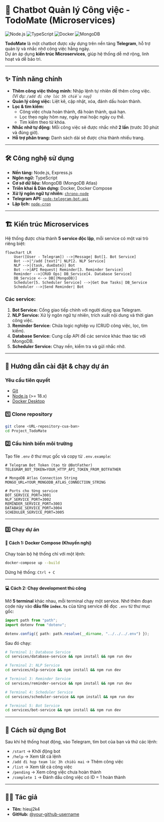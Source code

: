 # 🤖 Chatbot Quản lý Công việc - TodoMate (Microservices)

![Node.js](https://img.shields.io/badge/Node.js-18.x-339933?style=for-the-badge&logo=node.js)
![TypeScript](https://img.shields.io/badge/TypeScript-5.x-3178C6?style=for-the-badge&logo=typescript)
![Docker](https://img.shields.io/badge/Docker-20.x-2496ED?style=for-the-badge&logo=docker)
![MongoDB](https://img.shields.io/badge/MongoDB-4479A1?style=for-the-badge&logo=mongodb)

**TodoMate** là một chatbot được xây dựng trên nền tảng **Telegram**, hỗ trợ quản lý và nhắc nhở công việc hằng ngày.  
Dự án áp dụng **kiến trúc Microservices**, giúp hệ thống dễ mở rộng, linh hoạt và dễ bảo trì.

---

## ✨ Tính năng chính

- **Thêm công việc thông minh:** Nhập lệnh tự nhiên để thêm công việc.  
  _(Ví dụ: `/add đi chợ lúc 5h chiều nay`)_
- **Quản lý công việc:** Liệt kê, cập nhật, xóa, đánh dấu hoàn thành.
- **Lọc & tìm kiếm:**  
  - Công việc chưa hoàn thành, đã hoàn thành, quá hạn.  
  - Lọc theo ngày hôm nay, ngày mai hoặc ngày cụ thể.  
  - Tìm kiếm theo từ khóa.
- **Nhắc nhở tự động:** Mỗi công việc sẽ được nhắc nhở **2 lần** (trước 30 phút và đúng giờ).
- **Hỗ trợ phân trang:** Danh sách dài sẽ được chia thành nhiều trang.

---

## 🛠️ Công nghệ sử dụng

- **Nền tảng:** Node.js, Express.js  
- **Ngôn ngữ:** TypeScript  
- **Cơ sở dữ liệu:** MongoDB (MongoDB Atlas)  
- **Triển khai & Dàn dựng:** Docker, Docker Compose  
- **Xử lý ngôn ngữ tự nhiên:** [`chrono-node`](https://github.com/wanasit/chrono)  
- **Telegram API:** [`node-telegram-bot-api`](https://github.com/yagop/node-telegram-bot-api)  
- **Lập lịch:** [`node-cron`](https://github.com/node-cron/node-cron)  

---

## 🏗️ Kiến trúc Microservices

Hệ thống được chia thành **5 service độc lập**, mỗi service có một vai trò riêng biệt:

```mermaid
flowchart LR
    User([User - Telegram]) -->|Message| Bot[1. Bot Service]
    Bot -->|"/add [text]"| NLP[2. NLP Service]
    NLP -->|{task, dueDate}| Bot
    Bot -->|API Request| Reminder[3. Reminder Service]
    Reminder -->|CRUD Ops| DB_Service[4. Database Service]
    DB_Service <--> DB[(MongoDB)]
    Scheduler[5. Scheduler Service] -->|Get Due Tasks| DB_Service
    Scheduler -->|Send Reminder| Bot
````

### Các service:

1. **Bot Service:** Cổng giao tiếp chính với người dùng qua Telegram.
2. **NLP Service:** Xử lý ngôn ngữ tự nhiên, trích xuất nội dung và thời gian công việc.
3. **Reminder Service:** Chứa logic nghiệp vụ (CRUD công việc, lọc, tìm kiếm).
4. **Database Service:** Cung cấp API để các service khác thao tác với MongoDB.
5. **Scheduler Service:** Chạy nền, kiểm tra và gửi nhắc nhở.

---

## 🚀 Hướng dẫn cài đặt & chạy dự án

### Yêu cầu tiên quyết

* [Git](https://git-scm.com/)
* [Node.js](https://nodejs.org/) (>= 18.x)
* [Docker Desktop](https://www.docker.com/products/docker-desktop/)

### 1️⃣ Clone repository

```bash
git clone <URL-repository-cua-ban>
cd Project_TodoMate
```

### 2️⃣ Cấu hình biến môi trường

Tạo file `.env` ở thư mục gốc và copy từ `.env.example`:

```env
# Telegram Bot Token (tạo từ @BotFather)
TELEGRAM_BOT_TOKEN=YOUR_HTTP_API_TOKEN_FROM_BOTFATHER

# MongoDB Atlas Connection String
MONGO_URL=YOUR_MONGODB_ATLAS_CONNECTION_STRING

# Ports cho từng service
BOT_SERVICE_PORT=3001
NLP_SERVICE_PORT=3002
REMINDER_SERVICE_PORT=3003
DATABASE_SERVICE_PORT=3004
SCHEDULER_SERVICE_PORT=3005
```

---

### 3️⃣ Chạy dự án

#### 🐳 Cách 1: Docker Compose (Khuyến nghị)

Chạy toàn bộ hệ thống chỉ với một lệnh:

```bash
docker-compose up --build
```

Dừng hệ thống: `Ctrl + C`

---

#### 💻 Cách 2: Chạy development thủ công

Mở **5 terminal** khác nhau, mỗi terminal chạy một service.
Nhớ thêm đoạn code này vào **đầu file `index.ts`** của từng service để đọc `.env` từ thư mục gốc:

```ts
import path from "path";
import dotenv from "dotenv";

dotenv.config({ path: path.resolve(__dirname, "../../../.env") });
```

Sau đó chạy:

```bash
# Terminal 1: Database Service
cd services/database-service && npm install && npm run dev

# Terminal 2: NLP Service
cd services/nlp-service && npm install && npm run dev

# Terminal 3: Reminder Service
cd services/reminder-service && npm install && npm run dev

# Terminal 4: Scheduler Service
cd services/scheduler-service && npm install && npm run dev

# Terminal 5: Bot Service
cd services/bot-service && npm install && npm run dev
```

---

## 🤖 Cách sử dụng Bot

Sau khi hệ thống hoạt động, vào Telegram, tìm bot của bạn và thử các lệnh:

* `/start` → Khởi động bot
* `/help` → Xem tất cả lệnh
* `/add đi họp team lúc 3h chiều mai` → Thêm công việc
* `/list` → Xem tất cả công việc
* `/pending` → Xem công việc chưa hoàn thành
* `/complete 1` → Đánh dấu công việc có ID = 1 hoàn thành

---

## 👨‍💻 Tác giả

* **Tên:** hieuj2k4
* **GitHub:** [@your-github-username](https://github.com/your-github-username)



